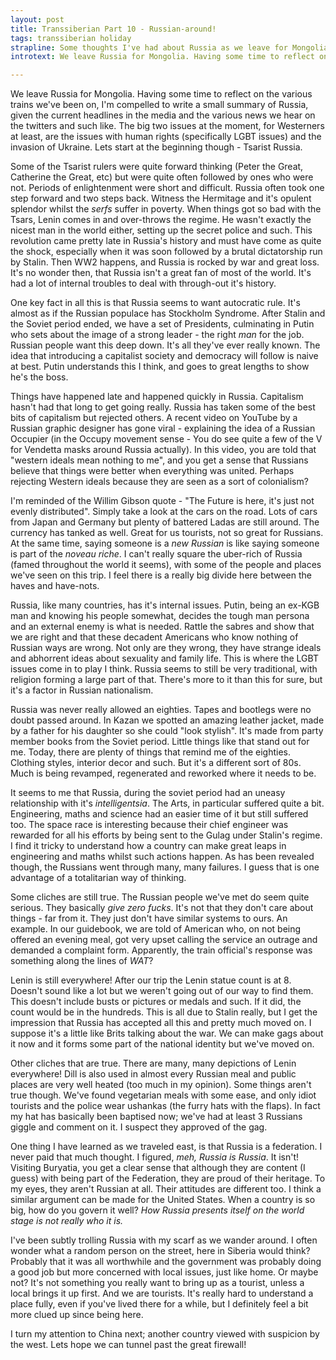 ```yaml
---
layout: post
title: Transsiberian Part 10 - Russian-around!
tags: transsiberian holiday
strapline: Some thoughts I've had about Russia as we leave for Mongolia
introtext: We leave Russia for Mongolia. Having some time to reflect on the various trains we've been on, I'm compelled to write a small summary of Russia, given the current headlines in the media and the various news we hear on the twitters and such like. The big two issues at the moment, for Westerners at least, are the issues with human rights (specifically LGBT issues) and the invasion of Ukraine. Lets start at the beginning though - Tsarist Russia.

---
```


We leave Russia for Mongolia. Having some time to reflect on the various trains we've been on, I'm compelled to write a small summary of Russia, given the current headlines in the media and the various news we hear on the twitters and such like. The big two issues at the moment, for Westerners at least, are the issues with human rights (specifically LGBT issues) and the invasion of Ukraine. Lets start at the beginning though - Tsarist Russia.

Some of the Tsarist rulers were quite forward thinking (Peter the Great, Catherine the Great, etc) but were quite often followed by ones who were not. Periods of enlightenment were short and difficult. Russia often took one step forward and two steps back. Witness the Hermitage and it's opulent splendor whilst the *serfs* suffer in poverty. When things got so bad with the Tsars, Lenin comes in and over-throws the regime. He wasn't exactly the nicest man in the world either, setting up the secret police and such. This revolution came pretty late in Russia's history and must have come as quite the shock, especially when it was soon followed by a brutal dictatorship run by Stalin. Then WW2 happens, and Russia is rocked by war and great loss. It's no wonder then, that Russia isn't a great fan of most of the world. It's had a lot of internal troubles to deal with through-out it's history.

One key fact in all this is that Russia seems to want autocratic rule. It's almost as if the Russian populace has Stockholm Syndrome. After Stalin and the Soviet period ended, we have a set of Presidents, culminating in Putin who sets about the image of a strong leader - the right *man* for the job. Russian people want this deep down. It's all they've ever really known. The idea that introducing a capitalist society and democracy will follow is naive at best. Putin understands this I think, and goes to great lengths to show he's the boss.

Things have happened late and happened quickly in Russia. Capitalism hasn't had that long to get going really. Russia has taken some of the best bits of capitalism but rejected others. A recent video on YouTube by a Russian graphic designer has gone viral - explaining the idea of a Russian Occupier (in the Occupy movement sense - You do see quite a few of the V for Vendetta masks around Russia actually). In this video, you are told that "western ideals mean nothing to me", and you get a sense that Russians believe that things were better when everything was united. Perhaps rejecting Western ideals because they are seen as a sort of colonialism? 

I'm reminded of the Willim Gibson quote - "The Future is here, it's just not evenly distributed". Simply take a look at the cars on the road. Lots of cars from Japan and Germany but plenty of battered Ladas are still around. The currency has tanked as well. Great for us tourists, not so great for Russians. At the same time, saying someone is a *new Russian* is like saying someone is part of the *noveau riche*. I can't really square the uber-rich of Russia (famed throughout the world it seems), with some of the people and places we've seen on this trip. I feel there is a really big divide here between the haves and have-nots.

Russia, like many countries, has it's internal issues. Putin, being an ex-KGB man and knowing his people somewhat, decides the tough man persona and an external enemy is what is needed. Rattle the sabres and show that we are right and that these decadent Americans who know nothing of Russian ways are wrong. Not only are they wrong, they have strange ideals and abhorrent ideas about sexuality and family life. This is where the LGBT issues come in to play I think. Russia seems to still be very traditional, with religion forming a large part of that. There's more to it than this for sure, but it's a factor in Russian nationalism.

Russia was never really allowed an eighties. Tapes and bootlegs were no doubt passed around. In Kazan we spotted an amazing leather jacket, made by a father for his daughter so she could "look stylish". It's made from party member books from the Soviet period. Little things like that stand out for me. Today, there are plenty of things that remind me of the eighties. Clothing styles, interior decor and such. But it's a different sort of 80s. Much is being revamped, regenerated and reworked where it needs to be. 

It seems to me that Russia, during the soviet period had an uneasy relationship with it's *intelligentsia*. The Arts, in particular suffered quite a bit. Engineering, maths and science had an easier time of it but still suffered too. The space race is interesting because their chief engineer was rewarded for all his efforts by being sent to the Gulag under Stalin's regime. I find it tricky to understand how a country can make great leaps in engineering and maths whilst such actions happen. As has been revealed though, the Russians went through many, many failures. I guess that is one advantage of a totalitarian way of thinking. 

Some cliches are still true. The Russian people we've met do seem quite serious. They basically *give zero fucks*. It's not that they don't care about things - far from it. They just don't have similar systems to ours. An example. In our guidebook, we are told of American who, on not being offered an evening meal, got very upset calling the service an outrage and demanded a complaint form. Apparently, the train official's response was something along the lines of *WAT*? 

Lenin is still everywhere! After our trip the Lenin statue count is at 8. Doesn't sound like a lot but we weren't going out of our way to find them. This doesn't include busts or pictures or medals and such. If it did, the count would be in the hundreds. This is all due to Stalin really, but I get the impression that Russia has accepted all this and pretty much moved on. I suppose it's a little like Brits talking about the war. We can make gags about it now and it forms some part of the national identity but we've moved on.

Other cliches that are true. There are many, many depictions of Lenin everywhere! Dill is also used in almost every Russian meal and public places are very well heated (too much in my opinion). Some things aren't true though. We've found vegetarian meals with some ease, and only idiot tourists and the police wear ushankas (the furry hats with the flaps). In fact my hat has basically been baptised now; we've had at least 3 Russians giggle and comment on it. I suspect they approved of the gag.

One thing I have learned as we traveled east, is that Russia is a federation. I never paid that much thought. I figured, *meh, Russia is Russia*. It isn't! Visiting Buryatia, you get a clear sense that although they are content (I guess) with being part of the Federation, they are proud of their heritage. To my eyes, they aren't Russian at all. Their attitudes are different too. I think a similar argument can be made for the United States. When a country is so big, how do you govern it well? *How Russia presents itself on the world stage is not really who it is.*

I've been subtly trolling Russia with my scarf as we wander around. I often wonder what a random person on the street, here in Siberia would think? Probably that it was all worthwhile and the government was probably doing a good job but more concerned with local issues, just like home. Or maybe not? It's not something you really want to bring up as a tourist, unless a local brings it up first. And we are tourists. It's really hard to understand a place fully, even if you've lived there for a while, but I definitely feel a bit more clued up since being here.

I turn my attention to China next; another country viewed with suspicion by the west. Lets hope we can tunnel past the great firewall!
